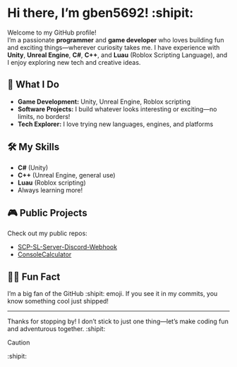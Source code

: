 # Hi there, I’m gben5692! :shipit:

Welcome to my GitHub profile!  
I’m a passionate **programmer** and **game developer** who loves building fun and exciting things—wherever curiosity takes me. I have experience with **Unity**, **Unreal Engine**, **C#**, **C++**, and **Luau** (Roblox Scripting Language), and I enjoy exploring new tech and creative ideas.

## 🚀 What I Do
- **Game Development:** Unity, Unreal Engine, Roblox scripting
- **Software Projects:** I build whatever looks interesting or exciting—no limits, no borders!
- **Tech Explorer:** I love trying new languages, engines, and platforms

## 🛠️ My Skills
- **C#** (Unity)
- **C++** (Unreal Engine, general use)
- **Luau** (Roblox scripting)
- Always learning more!

## 🎮 Public Projects
Check out my public repos:
- [SCP-SL-Server-Discord-Webhook](https://github.com/gben5692/SCP-SL-Server-Discord-Webhook)
- [ConsoleCalculator](https://github.com/gben5692/ConsoleCalculator)

## 🧑‍💻 Fun Fact
I’m a big fan of the GitHub :shipit: emoji. If you see it in my commits, you know something cool just shipped!

---

Thanks for stopping by! I don’t stick to just one thing—let’s make coding fun and adventurous together. :shipit:

> [!Caution]
> :shipit:
